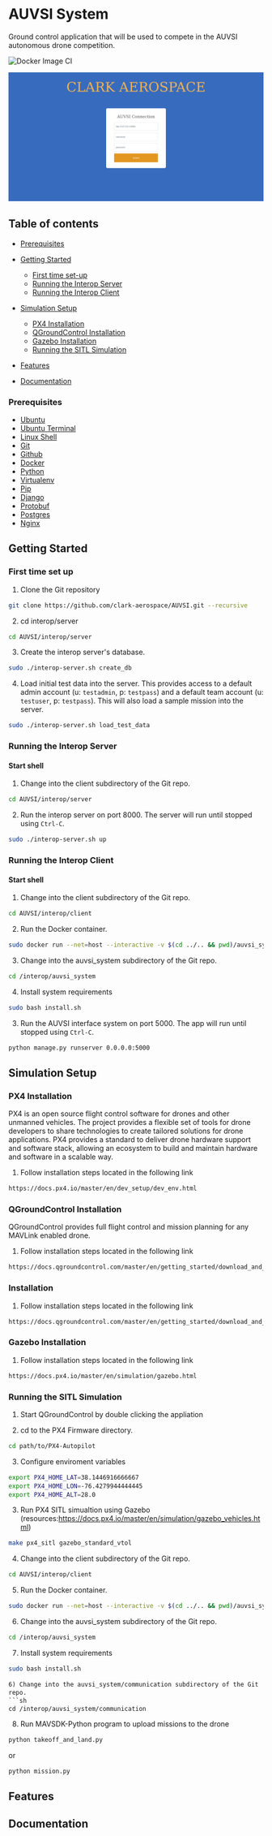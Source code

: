 # AUVSI System
Ground control application that will be used to compete in the AUVSI autonomous drone competition.

![Docker Image CI](https://github.com/anselm94/googlekeepclone/workflows/Docker%20Image%20CI/badge.svg)


<div align="center">

![Home page demo](docs/img/app.png)
</div>



## Table of contents
* [Prerequisites](#prerequisites)
* [Getting Started](#getting-started)
    + [First time set-up](#first-time-set-up)
    + [Running the Interop Server](#running-the-interop-server)
    + [Running the Interop Client](#running-the-interop-client)

* [Simulation Setup](#Simulation-Setup)    
    + [PX4 Installation](#px4-installation)
    + [QGroundControl Installation](#qgroundcontrol-installation)
    + [Gazebo Installation](#gazebo-installation)
    + [Running the SITL Simulation ](#running-the-sitl-simulation)    


* [Features](#features)
* [Documentation](#documentation)


### Prerequisites
* [Ubuntu](http://www.ubuntu.com/download/desktop/install-ubuntu-desktop)
* [Ubuntu Terminal](https://help.ubuntu.com/community/UsingTheTerminal)
* [Linux Shell](http://linuxcommand.org/learning_the_shell.php)
* [Git](https://git-scm.com/doc)
* [Github](https://guides.github.com/activities/hello-world)
* [Docker](https://docs.docker.com/engine/getstarted)
* [Python](https://docs.python.org/2/tutorial)
* [Virtualenv](https://virtualenv.pypa.io/en/stable)
* [Pip](https://pip.pypa.io/en/stable/user_guide)
* [Django](https://docs.djangoproject.com/en/1.8/intro)
* [Protobuf](https://developers.google.com/protocol-buffers/docs/pythontutorial)
* [Postgres](https://www.postgresql.org/docs/9.3/static/index.html)
* [Nginx](https://www.nginx.com)

## Getting Started

### First time set up
1) Clone the Git repository
```sh
git clone https://github.com/clark-aerospace/AUVSI.git --recursive
```

2) cd interop/server
```sh
cd AUVSI/interop/server
```

3) Create the interop server's database.

```sh
sudo ./interop-server.sh create_db
```

4) Load initial test data into the server. This provides access to a default admin
account (u: `testadmin`, p: `testpass`) and a default team account (u:
`testuser`, p: `testpass`). This will also load a sample mission into the server.

```sh
sudo ./interop-server.sh load_test_data
```

### Running the Interop Server
#### Start shell
1) Change into the client subdirectory of the Git repo.
```sh
cd AUVSI/interop/server
```
2) Run the interop server on port 8000. The server will run until stopped using `Ctrl-C`.
```sh
sudo ./interop-server.sh up
```

### Running the Interop Client
#### Start shell
1) Change into the client subdirectory of the Git repo.
```sh
cd AUVSI/interop/client
```
2) Run the Docker container.
```sh
sudo docker run --net=host --interactive -v $(cd ../.. && pwd)/auvsi_system:/interop/auvsi_system --tty auvsisuas/interop-client

```
3) Change into the auvsi_system subdirectory of the Git repo.
```sh
cd /interop/auvsi_system
```
4) Install system requirements
```sh
sudo bash install.sh
```

3) Run the AUVSI interface system on port 5000. The app will run until stopped using `Ctrl-C`. 
```sh
python manage.py runserver 0.0.0.0:5000
```

## Simulation Setup

### PX4 Installation
PX4 is an open source flight control software for drones and other unmanned vehicles. The project provides a flexible set of tools for drone developers to share technologies to create tailored solutions for drone applications. PX4 provides a standard to deliver drone hardware support and software stack, allowing an ecosystem to build and maintain hardware and software in a scalable way.

1) Follow installation steps located in the following link 
```sh
https://docs.px4.io/master/en/dev_setup/dev_env.html
```

### QGroundControl Installation
QGroundControl provides full flight control and mission planning for any MAVLink enabled drone. 

1) Follow installation steps located in the following link 
```sh
https://docs.qgroundcontrol.com/master/en/getting_started/download_and_install.html
```

### Installation
1) Follow installation steps located in the following link 
```sh
https://docs.qgroundcontrol.com/master/en/getting_started/download_and_install.html
```
### Gazebo Installation
1) Follow installation steps located in the following link 
```sh
https://docs.px4.io/master/en/simulation/gazebo.html
```

### Running the SITL Simulation
1) Start QGroundControl by double clicking the appliation

2) cd to the PX4 Firmware directory.
```sh
cd path/to/PX4-Autopilot
```

3) Configure enviroment variables 
```sh
export PX4_HOME_LAT=38.1446916666667
export PX4_HOME_LON=-76.4279944444445
export PX4_HOME_ALT=28.0
```

3) Run PX4 SITL simualtion using Gazebo (resources:https://docs.px4.io/master/en/simulation/gazebo_vehicles.html)
```sh
make px4_sitl gazebo_standard_vtol
```

4) Change into the client subdirectory of the Git repo.
```sh
cd AUVSI/interop/client
```
5) Run the Docker container.
```sh
sudo docker run --net=host --interactive -v $(cd ../.. && pwd)/auvsi_system:/interop/auvsi_system --tty auvsisuas/interop-client

```
6) Change into the auvsi_system subdirectory of the Git repo.
```sh
cd /interop/auvsi_system
```
7) Install system requirements
```sh
sudo bash install.sh
```
```
6) Change into the auvsi_system/communication subdirectory of the Git repo.
```sh
cd /interop/auvsi_system/communication
```
8) Run MAVSDK-Python program to upload missions to the drone
```sh
python takeoff_and_land.py
```
or 
```sh
python mission.py 
```

## Features

## Documentation


